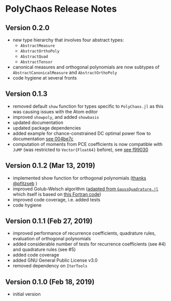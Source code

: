 # PolyChaos Release Notes

## Version 0.2.0
- new type hierarchy that involves four abstract types:
    - `AbstractMeasure`
    - `AbstractOrthoPoly`
    - `AbstractQuad`
    - `AbstractTensor`
- canonical measures and orthogonal polynomials are now subtypes of `AbstractCanonicalMeasure` and `AbstractOrthoPoly`
- code hygiene at several fronts

## Version 0.1.3
- removed default `show` function for types specific to `PolyChaos.jl` as this was causing issues with the Atom editor
- improved `showpoly`, and added `showbasis`
- updated documentation
- updated package dependencies
- added example for chance-constrained DC optimal power flow to documentation [see 004be7c](https://github.com/timueh/PolyChaos.jl/commit/004be7c4581ce035dc033da3810f4266555d9206)
- computation of moments from PCE coefficients is now compatible with `JuMP` (was restricted to `Vector{Float64}` before), see [see f99030](https://github.com/timueh/PolyChaos.jl/commit/f9903093e6556c4f37dabd82f03595323b59cc96)

## Version 0.1.2 (Mar 13, 2019)
- implemented show function for orthogonal polynomials ([thanks @pfitzseb](https://discourse.julialang.org/t/how-to-define-verbose-output-for-a-polynomial/21317/5) )
- improved Golub-Welsch algorithm ([adapted from `GaussQuadrature.jl`](https://github.com/billmclean/GaussQuadrature.jl/blob/master/src/GaussQuadrature.jl) which itself is based on [this Fortran code](https://www.netlib.org/cgi-bin/netlibfiles.pl?filename=/go/gaussq.f))
- improved code coverage, i.e. added tests
- code hygiene

## Version 0.1.1 (Feb 27, 2019)
- improved performance of recurrence coefficients, quadrature rules, evaluation of orthogonal polynomials
- added considerable number of tests for recurrence coefficients (see #4) and quadrature rules (see #5)
- added code coverage
- added GNU General Public License v3.0
- removed dependency on `IterTools`

## Version 0.1.0 (Feb 18, 2019)
- initial version
